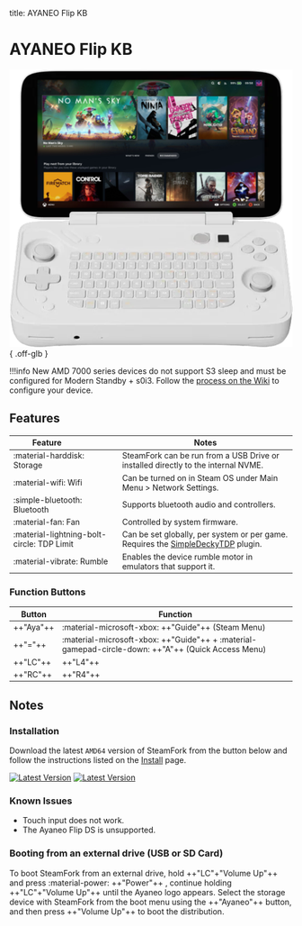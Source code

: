 title: AYANEO Flip KB

# AYANEO Flip KB

![](../../_inc/images/devices/ayaneo-flip-kb.png){ .off-glb }

!!!info
    New AMD 7000 series devices do not support S3 sleep and must be configured for Modern Standby + s0i3.
    Follow the [process on the Wiki](https://wiki.steamfork.org/troubleshooting/#enabling-modern-sleep-on-7000-series-amd-based-devices) to configure your device.

## Features

| Feature&nbsp;&nbsp;&nbsp;&nbsp;&nbsp;&nbsp;&nbsp;&nbsp;&nbsp;&nbsp;&nbsp;&nbsp;&nbsp;&nbsp;&nbsp;&nbsp; | Notes |
| -- | -- |
| :material-harddisk: Storage | SteamFork can be run from a USB Drive or installed directly to the internal NVME. 
| :material-wifi: Wifi | Can be turned on in Steam OS under Main Menu > Network Settings. |
| :simple-bluetooth: Bluetooth | Supports bluetooth audio and controllers. |
| :material-fan: Fan | Controlled by system firmware. |
| :material-lightning-bolt-circle: TDP Limit | Can be set globally, per system or per game. Requires the [SimpleDeckyTDP](https://github.com/SteamFork/SimpleDeckyTDP) plugin.|
| :material-vibrate: Rumble | Enables the device rumble motor in emulators that support it. |

### Function Buttons

| Button | Function |
| -- | -- |
| ++"Aya"++ | :material-microsoft-xbox: ++"Guide"++ (Steam Menu) |
| ++"="++ | :material-microsoft-xbox: ++"Guide"++ + :material-gamepad-circle-down: ++"A"++ (Quick Access Menu) |
| ++"LC"++ | ++"L4"++ |
| ++"RC"++ | ++"R4"++ |

## Notes

### Installation

Download the latest `AMD64` version of SteamFork from the button below and follow the instructions listed on the [Install](../../../play/install/) page.

[![Latest Version](https://img.shields.io/github/release/SteamFork/distribution.svg?labelColor=111111&color=5998FF&label=Latest&style=flat#only-light)](https://github.com/SteamFork/distribution/releases/latest)
[![Latest Version](https://img.shields.io/github/release/SteamFork/distribution.svg?labelColor=dddddd&color=5998FF&label=Latest&style=flat#only-dark)](https://github.com/SteamFork/distribution/releases/latest)

### Known Issues

* Touch input does not work.
* The Ayaneo Flip DS is unsupported.

### Booting from an external drive (USB or SD Card)

To boot SteamFork from an external drive, hold ++"LC"+"Volume Up"++ and press :material-power: ++"Power"++ ,
continue holding ++"LC"+"Volume Up"++ until the Ayaneo logo appears.
Select the storage device with SteamFork from the boot menu using the ++"Ayaneo"++ button, and then press ++"Volume Up"++ to boot the distribution.
